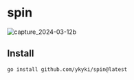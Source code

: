 # spin

![capture_2024-03-12b](https://github.com/ykyki/spin/assets/60519062/8776bc45-bcd9-47f2-8cee-4a64a36e65fa)

## Install

```bash
go install github.com/ykyki/spin@latest
```
